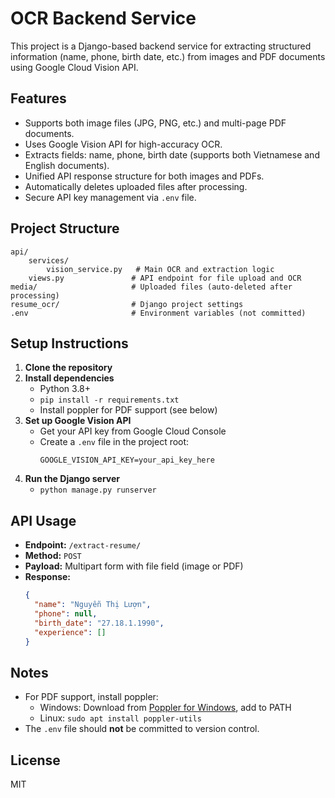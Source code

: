 # OCR Backend Service

This project is a Django-based backend service for extracting structured information (name, phone, birth date, etc.) from images and PDF documents using Google Cloud Vision API.

## Features
- Supports both image files (JPG, PNG, etc.) and multi-page PDF documents.
- Uses Google Vision API for high-accuracy OCR.
- Extracts fields: name, phone, birth date (supports both Vietnamese and English documents).
- Unified API response structure for both images and PDFs.
- Automatically deletes uploaded files after processing.
- Secure API key management via `.env` file.

## Project Structure
```
api/
    services/
        vision_service.py   # Main OCR and extraction logic
    views.py               # API endpoint for file upload and OCR
media/                     # Uploaded files (auto-deleted after processing)
resume_ocr/                # Django project settings
.env                       # Environment variables (not committed)
```

## Setup Instructions
1. **Clone the repository**
2. **Install dependencies**
   - Python 3.8+
   - `pip install -r requirements.txt`
   - Install poppler for PDF support (see below)
3. **Set up Google Vision API**
   - Get your API key from Google Cloud Console
   - Create a `.env` file in the project root:
     ```
     GOOGLE_VISION_API_KEY=your_api_key_here
     ```
4. **Run the Django server**
   - `python manage.py runserver`

## API Usage
- **Endpoint:** `/extract-resume/`
- **Method:** `POST`
- **Payload:** Multipart form with file field (image or PDF)
- **Response:**
  ```json
  {
    "name": "Nguyễn Thị Lượn",
    "phone": null,
    "birth_date": "27.18.1.1990",
    "experience": []
  }
  ```

## Notes
- For PDF support, install poppler:
  - Windows: Download from [Poppler for Windows](http://blog.alivate.com.au/poppler-windows/), add to PATH
  - Linux: `sudo apt install poppler-utils`
- The `.env` file should **not** be committed to version control.

## License
MIT
